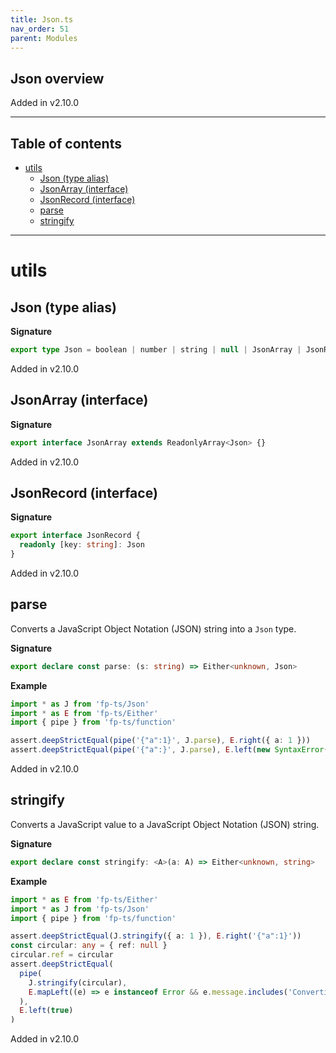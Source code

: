 ```yaml
---
title: Json.ts
nav_order: 51
parent: Modules
---
```


## Json overview

Added in v2.10.0

---

<h2 class="text-delta">Table of contents</h2>

- [utils](#utils)
  - [Json (type alias)](#json-type-alias)
  - [JsonArray (interface)](#jsonarray-interface)
  - [JsonRecord (interface)](#jsonrecord-interface)
  - [parse](#parse)
  - [stringify](#stringify)

---

# utils

## Json (type alias)

**Signature**

```ts
export type Json = boolean | number | string | null | JsonArray | JsonRecord
```

Added in v2.10.0

## JsonArray (interface)

**Signature**

```ts
export interface JsonArray extends ReadonlyArray<Json> {}
```

Added in v2.10.0

## JsonRecord (interface)

**Signature**

```ts
export interface JsonRecord {
  readonly [key: string]: Json
}
```

Added in v2.10.0

## parse

Converts a JavaScript Object Notation (JSON) string into a `Json` type.

**Signature**

```ts
export declare const parse: (s: string) => Either<unknown, Json>
```

**Example**

```ts
import * as J from 'fp-ts/Json'
import * as E from 'fp-ts/Either'
import { pipe } from 'fp-ts/function'

assert.deepStrictEqual(pipe('{"a":1}', J.parse), E.right({ a: 1 }))
assert.deepStrictEqual(pipe('{"a":}', J.parse), E.left(new SyntaxError('Unexpected token } in JSON at position 5')))
```

Added in v2.10.0

## stringify

Converts a JavaScript value to a JavaScript Object Notation (JSON) string.

**Signature**

```ts
export declare const stringify: <A>(a: A) => Either<unknown, string>
```

**Example**

```ts
import * as E from 'fp-ts/Either'
import * as J from 'fp-ts/Json'
import { pipe } from 'fp-ts/function'

assert.deepStrictEqual(J.stringify({ a: 1 }), E.right('{"a":1}'))
const circular: any = { ref: null }
circular.ref = circular
assert.deepStrictEqual(
  pipe(
    J.stringify(circular),
    E.mapLeft((e) => e instanceof Error && e.message.includes('Converting circular structure to JSON'))
  ),
  E.left(true)
)
```

Added in v2.10.0

